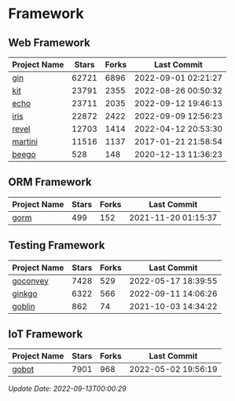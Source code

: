 # Framework

## Web Framework
| Project Name | Stars | Forks | Last Commit |
| ------------ | ----- | ----- | ----------- |
| [gin](https://github.com/gin-gonic/gin) | 62721 | 6896 | 2022-09-01 02:21:27 |
| [kit](https://github.com/go-kit/kit) | 23791 | 2355 | 2022-08-26 00:50:32 |
| [echo](https://github.com/labstack/echo) | 23711 | 2035 | 2022-09-12 19:46:13 |
| [iris](https://github.com/kataras/iris) | 22872 | 2422 | 2022-09-09 12:56:23 |
| [revel](https://github.com/revel/revel) | 12703 | 1414 | 2022-04-12 20:53:30 |
| [martini](https://github.com/go-martini/martini) | 11516 | 1137 | 2017-01-21 21:58:54 |
| [beego](https://github.com/astaxie/beego) | 528 | 148 | 2020-12-13 11:36:23 |

## ORM Framework
| Project Name | Stars | Forks | Last Commit |
| ------------ | ----- | ----- | ----------- |
| [gorm](https://github.com/jinzhu/gorm) | 499 | 152 | 2021-11-20 01:15:37 |

## Testing Framework
| Project Name | Stars | Forks | Last Commit |
| ------------ | ----- | ----- | ----------- |
| [goconvey](https://github.com/smartystreets/goconvey) | 7428 | 529 | 2022-05-17 18:39:55 |
| [ginkgo](https://github.com/onsi/ginkgo) | 6322 | 566 | 2022-09-11 14:06:26 |
| [goblin](https://github.com/franela/goblin) | 862 | 74 | 2021-10-03 14:34:22 |

## IoT Framework
| Project Name | Stars | Forks | Last Commit |
| ------------ | ----- | ----- | ----------- |
| [gobot](https://github.com/hybridgroup/gobot) | 7901 | 968 | 2022-05-02 19:56:19 |

*Update Date: 2022-09-13T00:00:29*